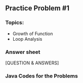 ## Practice Problem #1

### Topics:
* Growth of Function
* Loop Analysis

### Answer sheet
[QUESTION & ANSWERS]

### Java Codes for the Problems
